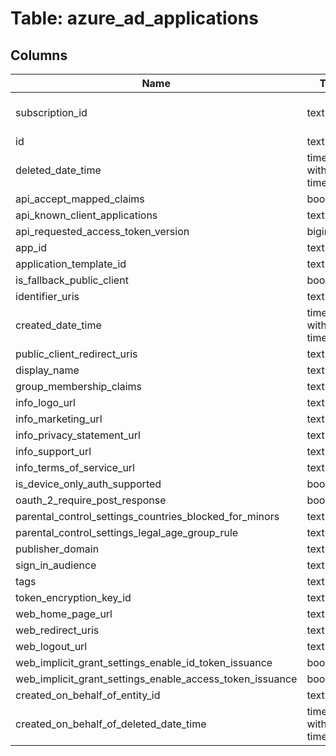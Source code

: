 
# Table: azure_ad_applications

## Columns
| Name        | Type           | Description  |
| ------------- | ------------- | -----  |
|subscription_id|text|Azure subscription id|
|id|text||
|deleted_date_time|timestamp without time zone||
|api_accept_mapped_claims|boolean||
|api_known_client_applications|text[]||
|api_requested_access_token_version|bigint||
|app_id|text||
|application_template_id|text||
|is_fallback_public_client|boolean||
|identifier_uris|text[]||
|created_date_time|timestamp without time zone||
|public_client_redirect_uris|text[]||
|display_name|text||
|group_membership_claims|text||
|info_logo_url|text||
|info_marketing_url|text||
|info_privacy_statement_url|text||
|info_support_url|text||
|info_terms_of_service_url|text||
|is_device_only_auth_supported|boolean||
|oauth_2_require_post_response|boolean||
|parental_control_settings_countries_blocked_for_minors|text[]||
|parental_control_settings_legal_age_group_rule|text||
|publisher_domain|text||
|sign_in_audience|text||
|tags|text[]||
|token_encryption_key_id|text||
|web_home_page_url|text||
|web_redirect_uris|text[]||
|web_logout_url|text||
|web_implicit_grant_settings_enable_id_token_issuance|boolean||
|web_implicit_grant_settings_enable_access_token_issuance|boolean||
|created_on_behalf_of_entity_id|text||
|created_on_behalf_of_deleted_date_time|timestamp without time zone||
